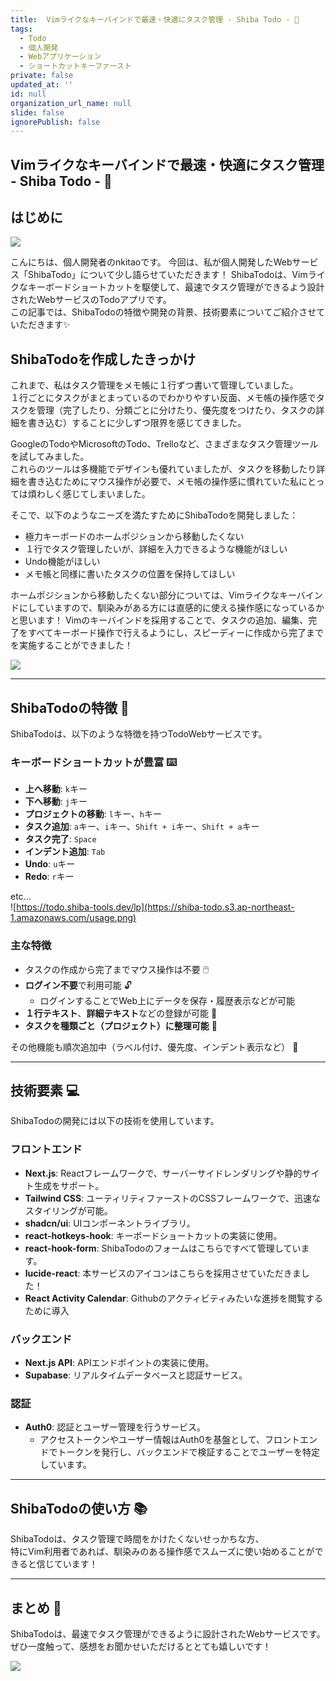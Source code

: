 ```yaml
---
title:  Vimライクなキーバインドで最速・快適にタスク管理 - Shiba Todo - 🚀
tags:
  - Todo
  - 個人開発
  - Webアプリケーション
  - ショートカットキーファースト 
private: false
updated_at: ''
id: null
organization_url_name: null
slide: false
ignorePublish: false
---
```


## Vimライクなキーバインドで最速・快適にタスク管理 - Shiba Todo - 🚀

## はじめに

![](https://shiba-todo.s3.ap-northeast-1.amazonaws.com/og.png)

こんにちは、個人開発者のnkitaoです。
今回は、私が個人開発したWebサービス「ShibaTodo」について少し語らせていただきます！
ShibaTodoは、Vimライクなキーボードショートカットを駆使して、最速でタスク管理ができるよう設計されたWebサービスのTodoアプリです。  
この記事では、ShibaTodoの特徴や開発の背景、技術要素についてご紹介させていただきます✨  



## ShibaTodoを作成したきっかけ 

これまで、私はタスク管理をメモ帳に１行ずつ書いて管理していました。  
１行ごとにタスクがまとまっているのでわかりやすい反面、メモ帳の操作感でタスクを管理（完了したり、分類ごとに分けたり、優先度をつけたり、タスクの詳細を書き込む）することに少しずつ限界を感じてきました。

GoogleのTodoやMicrosoftのTodo、Trelloなど、さまざまなタスク管理ツールを試してみました。  
これらのツールは多機能でデザインも優れていましたが、タスクを移動したり詳細を書き込むためにマウス操作が必要で、メモ帳の操作感に慣れていた私にとっては煩わしく感じてしまいました。  

そこで、以下のようなニーズを満たすためにShibaTodoを開発しました：

* 極力キーボードのホームポジションから移動したくない
* １行でタスク管理したいが、詳細を入力できるような機能がほしい
* Undo機能がほしい
* メモ帳と同様に書いたタスクの位置を保持してほしい

ホームポジションから移動したくない部分については、Vimライクなキーバインドにしていますので、馴染みがある方には直感的に使える操作感になっているかと思います！
Vimのキーバインドを採用することで、タスクの追加、編集、完了をすべてキーボード操作で行えるようにし、スピーディーに作成から完了までを実施することができました！  

![](https://shiba-todo.s3.ap-northeast-1.amazonaws.com/short_usage.png)

---

## ShibaTodoの特徴 🌟

ShibaTodoは、以下のような特徴を持つTodoWebサービスです。

### キーボードショートカットが豊富 ⌨️

- **上へ移動**: `k`キー  
- **下へ移動**: `j`キー  
- **プロジェクトの移動**: `l`キー、`h`キー  
- **タスク追加**: `a`キー、`i`キー、`Shift + i`キー、`Shift + a`キー  
- **タスク完了**: `Space`  
- **インデント追加**: `Tab`  
- **Undo**: `u`キー  
- **Redo**: `r`キー  

etc...  
![https://todo.shiba-tools.dev/lp](https://shiba-todo.s3.ap-northeast-1.amazonaws.com/usage.png)

### 主な特徴

- タスクの作成から完了までマウス操作は不要 🖱️ 
- **ログイン不要**で利用可能 🔓  
  - ログインすることでWeb上にデータを保存・履歴表示などが可能  
- **１行テキスト**、**詳細テキスト**などの登録が可能 📝  
- **タスクを種類ごと（プロジェクト）に整理可能** 📂  

その他機能も順次追加中（ラベル付け、優先度、インデント表示など） 🔧  

---

## 技術要素 💻

ShibaTodoの開発には以下の技術を使用しています。

### フロントエンド

- **Next.js**: Reactフレームワークで、サーバーサイドレンダリングや静的サイト生成をサポート。  
- **Tailwind CSS**: ユーティリティファーストのCSSフレームワークで、迅速なスタイリングが可能。  
- **shadcn/ui**: UIコンポーネントライブラリ。  
- **react-hotkeys-hook**: キーボードショートカットの実装に使用。  
- **react-hook-form**: ShibaTodoのフォームはこちらですべて管理しています。
- **lucide-react**: 本サービスのアイコンはこちらを採用させていただきました！
- **React Activity Calendar**: Githubのアクティビティみたいな進捗を閲覧するために導入 

### バックエンド

- **Next.js API**: APIエンドポイントの実装に使用。  
- **Supabase**: リアルタイムデータベースと認証サービス。  

### 認証

- **Auth0**: 認証とユーザー管理を行うサービス。  
  - アクセストークンやユーザー情報はAuth0を基盤として、フロントエンドでトークンを発行し、バックエンドで検証することでユーザーを特定しています。  

---

## ShibaTodoの使い方 📚

ShibaTodoは、タスク管理で時間をかけたくないせっかちな方、  
特にVim利用者であれば、馴染みのある操作感でスムーズに使い始めることができると信じています！

---

## まとめ 🏁

ShibaTodoは、最速でタスク管理ができるように設計されたWebサービスです。  
ぜひ一度触って、感想をお聞かせいただけるととても嬉しいです！

![](https://shiba-todo.s3.ap-northeast-1.amazonaws.com/service_image.png)